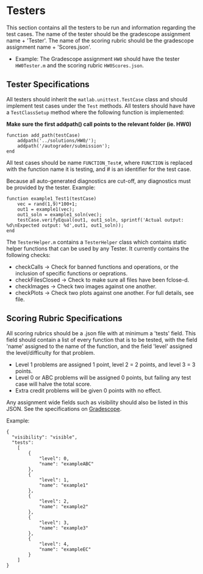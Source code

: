 # Testers
This section contains all the testers to be run and information regarding the test cases.
The name of the tester should be the gradescope assignment name + 'Tester'.
The name of the scoring rubric should be the gradescope assignment name + 'Scores.json'.
- Example: The Gradescope assignment `HW0` should have the tester `HW0Tester.m` and the scoring rubric `HW0Scores.json`.
## Tester Specifications
All testers should inherit the `matlab.unittest.TestCase` class and should implement test cases under the `Test` methods.
All testers should have have a `TestClassSetup` method where the following function is implemented:

**Make sure the first addpath() call points to the relevant folder (ie. HW0)**
```
function add_path(testCase)
    addpath('../solutions/HW0/');
    addpath('/autograder/submission');
end
```
All test cases should be name `FUNCTION_Test#`, where `FUNCTION` is replaced with the function name it is testing, and # is an identifier for the test case.

Because all auto-generated diagnostics are cut-off, any diagnostics must be provided by the tester.
Example:
```
function example1_Test1(testCase)
    vec = rand(1,9)*100+1;
    out1 = example1(vec);
    out1_soln = example1_soln(vec);
    testCase.verifyEqual(out1, out1_soln, sprintf('Actual output: %d\nExpected output: %d',out1, out1_soln));
end
```
The `TesterHelper.m` contains a `TesterHelper` class which contains static helper functions that can be used by any Tester. It currently contains the following checks:
- checkCalls -> Check for banned functions and operations, or the inclusion of specific functions or oeprations.
- checkFilesClosed -> Check to make sure all files have been fclose-d.
- checkImages -> Check two images against one another.
- checkPlots -> Check two plots against one another.
For full details, see file.
## Scoring Rubric Specifications
All scoring rubrics should be a .json file with at minimum a 'tests' field. This field should contain a list of every function that is to be tested, with the field 'name' assigned to the name of the function, and the field 'level' assigned the level/difficulty for that problem.
- Level 1 problems are assigned 1 point, level 2 = 2 points, and level 3 = 3 points.
- Level 0 or ABC problems will be assigned 0 points, but failing any test case will halve the total score.
- Extra credit problems will be given 0 points with no effect.

Any assignment wide fields such as visibility should also be listed in this JSON. See the specifications on [Gradescope](https://gradescope-autograders.readthedocs.io/en/latest/specs/).

Example:
```
{ 
  "visibility": "visible",
  "tests":
    [
        {
            "level": 0,
            "name": "exampleABC"
        },
        {
            "level": 1, 
            "name": "example1"
        },
        {
            "level": 2, 
            "name": "example2"
        },
        {
            "level": 3, 
            "name": "example3"
        },
        {
            "level": 4,
            "name": "exampleEC"
        }
    ]
}
```
